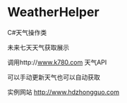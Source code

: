 # WeatherHelper
C#天气操作类

未来七天天气获取展示

调用http://www.k780.com 天气API

可以手动更新天气也可以自动获取

实例网站 http://www.hdzhongguo.com

